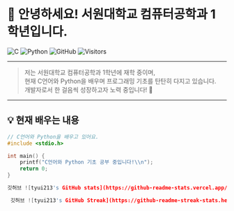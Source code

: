 # 👋 안녕하세요! 서원대학교 컴퓨터공학과 1학년입니다.

![C](https://img.shields.io/badge/C-00599C?style=for-the-badge&logo=c&logoColor=white) 
![Python](https://img.shields.io/badge/Python-3776AB?style=for-the-badge&logo=python&logoColor=white) 
![GitHub](https://img.shields.io/badge/GitHub-181717?style=for-the-badge&logo=github&logoColor=white)
![Visitors](https://visitor-badge.glitch.me/badge?page_id=tyui213.tyui213)

---

> 저는 서원대학교 컴퓨터공학과 1학년에 재학 중이며,  
> 현재 C언어와 Python을 배우며 프로그래밍 기초를 탄탄히 다지고 있습니다.  
> 개발자로서 한 걸음씩 성장하고자 노력 중입니다! 🚀

---

## 💡 현재 배우는 내용

```c
// C언어와 Python을 배우고 있어요.
#include <stdio.h>

int main() {
    printf("C언어와 Python 기초 공부 중입니다!\\n");
    return 0;
}

깃허브 ![tyui213's GitHub stats](https://github-readme-stats.vercel.app/api?username=tyui213&show_icons=true&theme=radical)

 깃허브 ![tyui213's GitHub Streak](https://github-readme-streak-stats.herokuapp.com/?user=tyui213&theme=radical)




